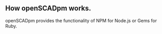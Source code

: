 ## How openSCADpm works.

openSCADpm provides the functionality of NPM for Node.js or Gems for Ruby.
